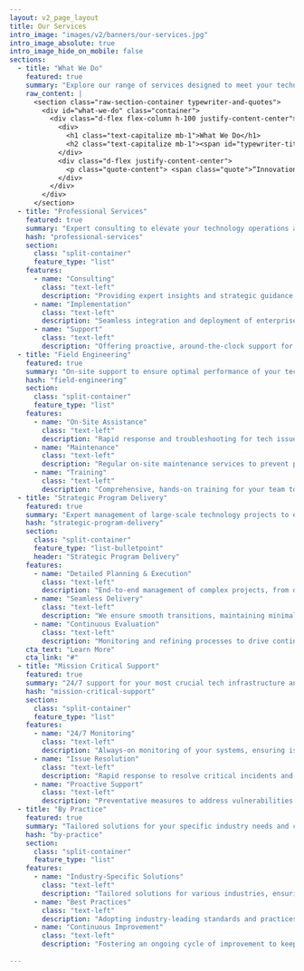 ```yaml
---
layout: v2_page_layout
title: Our Services
intro_image: "images/v2/banners/our-services.jpg"
intro_image_absolute: true
intro_image_hide_on_mobile: false
sections:
  - title: "What We Do"
    featured: true
    summary: "Explore our range of services designed to meet your technology and engineering needs."
    raw_content: |
      <section class="raw-section-container typewriter-and-quotes">
        <div id="what-we-do" class="container">
          <div class="d-flex flex-column h-100 justify-content-center">
            <div>
              <h1 class="text-capitalize mb-1">What We Do</h1>
              <h2 class="text-capitalize mb-1"><span id="typewriter-title">Our Expertise & Services</span></h2>
            </div>
            <div class="d-flex justify-content-center">
              <p class="quote-content"> <span class="quote">“Innovation distinguishes between a leader and a follower.”</span> – Steve Jobs</p>
            </div>
          </div>
        </div>
      </section>
  - title: "Professional Services"
    featured: true
    summary: "Expert consulting to elevate your technology operations and drive business success."
    hash: "professional-services"
    section:
      class: "split-container"
      feature_type: "list"
    features:
      - name: "Consulting"
        class: "text-left"
        description: "Providing expert insights and strategic guidance to streamline and optimize your IT infrastructure."
      - name: "Implementation"
        class: "text-left"
        description: "Seamless integration and deployment of enterprise-grade solutions, tailored to your unique needs."
      - name: "Support"
        class: "text-left"
        description: "Offering proactive, around-the-clock support for your critical systems to minimize downtime."
  - title: "Field Engineering"
    featured: true
    summary: "On-site support to ensure optimal performance of your technology and prompt interventions when necessary."
    hash: "field-engineering"
    section:
      class: "split-container"
      feature_type: "list"
    features:
      - name: "On-Site Assistance"
        class: "text-left"
        description: "Rapid response and troubleshooting for tech issues directly at your location."
      - name: "Maintenance"
        class: "text-left"
        description: "Regular on-site maintenance services to prevent potential disruptions and ensure system longevity."
      - name: "Training"
        class: "text-left"
        description: "Comprehensive, hands-on training for your team to effectively utilize and manage your tech solutions."
  - title: "Strategic Program Delivery"
    featured: true
    summary: "Expert management of large-scale technology projects to ensure timely, successful outcomes."
    hash: "strategic-program-delivery"
    section:
      class: "split-container"
      feature_type: "list-bulletpoint"
      header: "Strategic Program Delivery"
    features:
      - name: "Detailed Planning & Execution"
        class: "text-left"
        description: "End-to-end management of complex projects, from detailed planning to flawless execution."
      - name: "Seamless Delivery"
        class: "text-left"
        description: "We ensure smooth transitions, maintaining minimal disruption while delivering results."
      - name: "Continuous Evaluation"
        class: "text-left"
        description: "Monitoring and refining processes to drive continuous improvement throughout the project lifecycle."
    cta_text: "Learn More" 
    cta_link: "#"
  - title: "Mission Critical Support"
    featured: true
    summary: "24/7 support for your most crucial tech infrastructure and applications, ensuring high availability and resilience."
    hash: "mission-critical-support"
    section:
      class: "split-container"
      feature_type: "list"
    features:
      - name: "24/7 Monitoring"
        class: "text-left"
        description: "Always-on monitoring of your systems, ensuring issues are identified and resolved proactively."
      - name: "Issue Resolution"
        class: "text-left"
        description: "Rapid response to resolve critical incidents and minimize any potential system downtime."
      - name: "Proactive Support"
        class: "text-left"
        description: "Preventative measures to address vulnerabilities and avoid system failures before they occur."
  - title: "By Practice"
    featured: true
    summary: "Tailored solutions for your specific industry needs and challenges."
    hash: "by-practice"
    section:
      class: "split-container"
      feature_type: "list"
    features:
      - name: "Industry-Specific Solutions"
        class: "text-left"
        description: "Tailored solutions for various industries, ensuring that your technology aligns with business objectives."
      - name: "Best Practices"
        class: "text-left"
        description: "Adopting industry-leading standards and practices to enhance efficiency, security, and scalability."
      - name: "Continuous Improvement"
        class: "text-left"
        description: "Fostering an ongoing cycle of improvement to keep your systems optimized and ahead of technological trends."
   
---
```

